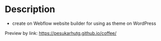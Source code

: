 # Description

* create on Webflow website builder for using as theme on WordPress

Preview by link: https://pesukarhutg.github.io/coffee/
